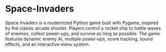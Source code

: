 # Space-Invaders
Space Invaders is a modernized Python game built with Pygame, inspired by the classic arcade shooter. Players control a rocket ship to battle waves of enemies, collect power-ups, and survive as long as possible. The game features dynamic enemy AI, multiple power-ups, score tracking, sound effects, and an interactive menu system.
